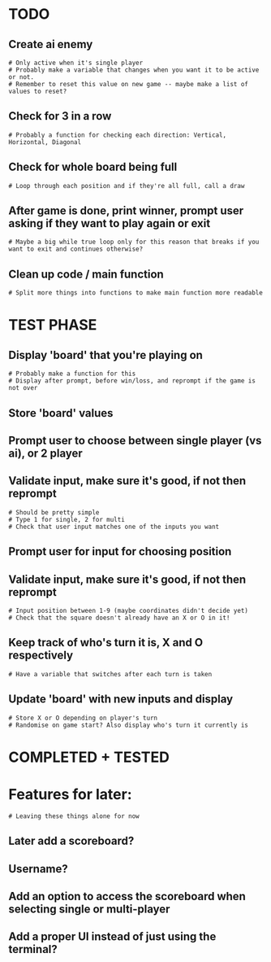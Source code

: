 # TODO

## Create ai enemy 
    # Only active when it's single player
    # Probably make a variable that changes when you want it to be active or not.
    # Remember to reset this value on new game -- maybe make a list of values to reset?

## Check for 3 in a row
    # Probably a function for checking each direction: Vertical, Horizontal, Diagonal

## Check for whole board being full
    # Loop through each position and if they're all full, call a draw

## After game is done, print winner, prompt user asking if they want to play again or exit
    # Maybe a big while true loop only for this reason that breaks if you want to exit and continues otherwise?

## Clean up code / main function
    # Split more things into functions to make main function more readable



# TEST PHASE

## Display 'board' that you're playing on
    # Probably make a function for this
    # Display after prompt, before win/loss, and reprompt if the game is not over

## Store 'board' values

## Prompt user to choose between single player (vs ai), or 2 player
## Validate input, make sure it's good, if not then reprompt
    # Should be pretty simple
    # Type 1 for single, 2 for multi
    # Check that user input matches one of the inputs you want

## Prompt user for input for choosing position
## Validate input, make sure it's good, if not then reprompt
    # Input position between 1-9 (maybe coordinates didn't decide yet)
    # Check that the square doesn't already have an X or O in it!

## Keep track of who's turn it is, X and O respectively
    # Have a variable that switches after each turn is taken

## Update 'board' with new inputs and display
    # Store X or O depending on player's turn
    # Randomise on game start? Also display who's turn it currently is




# COMPLETED + TESTED





# Features for later:
    # Leaving these things alone for now
## Later add a scoreboard?
## Username?
## Add an option to access the scoreboard when selecting single or multi-player
## Add a proper UI instead of just using the terminal?
